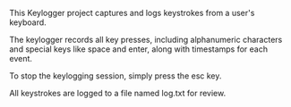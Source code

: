 This Keylogger project captures and logs keystrokes from a user's keyboard. 

The keylogger records all key presses, including alphanumeric characters and special keys like space and enter, along with timestamps for each event. 

To stop the keylogging session, simply press the esc key. 

All keystrokes are logged to a file named log.txt for review.
